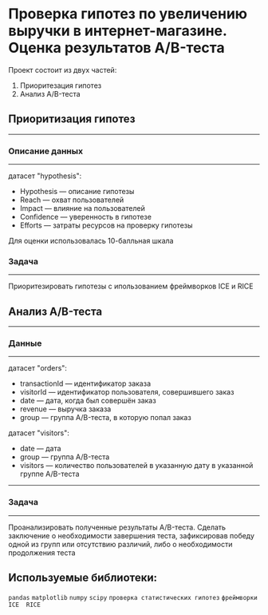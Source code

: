 # Проверка гипотез по увеличению выручки в интернет-магазине. Оценка результатов A/B-теста

Проект состоит из двух частей:

 1. Приоритезация гипотез
 2. Анализ A/B-теста

## Приоритизация гипотез
______
### Описание данных
____
датасет "hypothesis":

 - Hypothesis — описание гипотезы
 - Reach — охват пользователей 
 - Impact — влияние на пользователей 
 - Confidence — уверенность в гипотезе 
 - Efforts — затраты ресурсов на проверку гипотезы 

Для оценки использовалась 10-балльная шкала

### Задача
_____
Приоритезировать гипотезы с ипользованием фреймворков ICE и RICE

## Анализ A/B-теста
____
### Данные
____
датасет "orders":

 - transactionId — идентификатор заказа
 - visitorId — идентификатор пользователя, совершившего заказ
 - date — дата, когда был совершён заказ
 - revenue — выручка заказа
 - group — группа A/B-теста, в которую попал заказ

датасет "visitors":

 - date — дата
 - group — группа A/B-теста
 - visitors — количество пользователей в указанную дату в указанной группе A/B-теста
____
### Задача
____
Проанализировать полученные результаты A/B-теста.
Сделать заключение о необходимости завершения теста, зафиксировав победу одной из групп или отсутствию различий, либо о необходимости продолжения теста 

## Используемые библиотеки:
`pandas` `matplotlib` `numpy` `scipy` `проверка статистических гипотез` `фреймворки ICE  RICE`
       